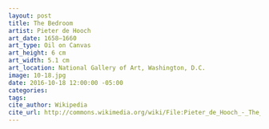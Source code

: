 ```yaml
---
layout: post
title: The Bedroom
artist: Pieter de Hooch
art_date: 1658–1660
art_type: Oil on Canvas
art_height: 6 cm
art_width: 5.1 cm
art_location: National Gallery of Art, Washington, D.C.
image: 10-18.jpg
date: 2016-10-18 12:00:00 -05:00
categories:
tags:
cite_author: Wikipedia
cite_url: http://commons.wikimedia.org/wiki/File:Pieter_de_Hooch_-_The_Bedroom_-_Google_Art_Project.jpg
---
```

